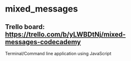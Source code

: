 
# mixed_messages

## Trello board: <https://trello.com/b/yLWBDtNj/mixed-messages-codecademy>

 Terminal/Command line application using JavaScript

